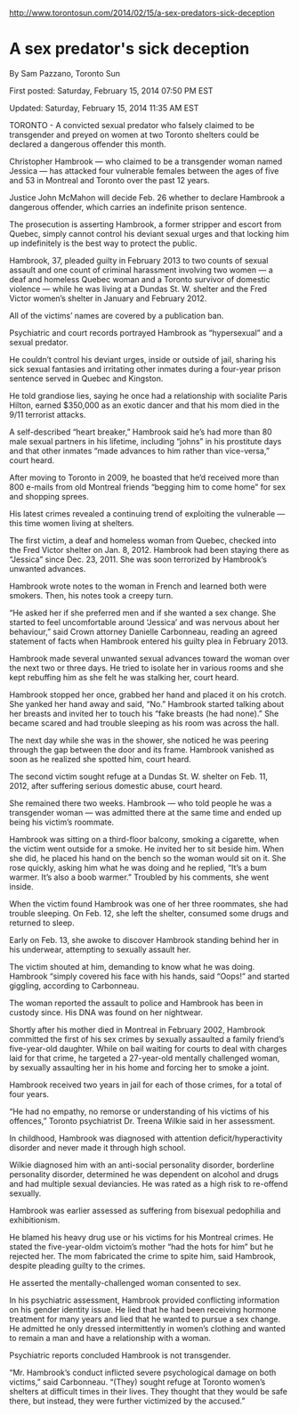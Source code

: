 http://www.torontosun.com/2014/02/15/a-sex-predators-sick-deception

# A sex predator's sick deception

By Sam Pazzano, Toronto Sun

First posted: Saturday, February 15, 2014 07:50 PM EST

Updated: Saturday, February 15, 2014 11:35 AM EST

TORONTO - A convicted sexual predator who falsely claimed to be
transgender and preyed on women at two Toronto shelters could be
declared a dangerous offender this month.

Christopher Hambrook — who claimed to be a transgender woman named
Jessica — has attacked four vulnerable females between the ages of
five and 53 in Montreal and Toronto over the past 12 years.

Justice John McMahon will decide Feb. 26 whether to declare Hambrook a
dangerous offender, which carries an indefinite prison sentence.

The prosecution is asserting Hambrook, a former stripper and escort
from Quebec, simply cannot control his deviant sexual urges and that
locking him up indefinitely is the best way to protect the public.

Hambrook, 37, pleaded guilty in February 2013 to two counts of sexual
assault and one count of criminal harassment involving two women — a
deaf and homeless Quebec woman and a Toronto survivor of domestic
violence — while he was living at a Dundas St. W. shelter and the Fred
Victor women’s shelter in January and February 2012.

All of the victims’ names are covered by a publication ban.

Psychiatric and court records portrayed Hambrook as “hypersexual” and
a sexual predator.

He couldn’t control his deviant urges, inside or outside of jail,
sharing his sick sexual fantasies and irritating other inmates during
a four-year prison sentence served in Quebec and Kingston.

He told grandiose lies, saying he once had a relationship with
socialite Paris Hilton, earned $350,000 as an exotic dancer and that
his mom died in the 9/11 terrorist attacks.

A self-described “heart breaker,” Hambrook said he’s had more than 80
male sexual partners in his lifetime, including “johns” in his
prostitute days and that other inmates “made advances to him rather
than vice-versa,” court heard.

After moving to Toronto in 2009, he boasted that he’d received more
than 800 e-mails from old Montreal friends “begging him to come home”
for sex and shopping sprees.

His latest crimes revealed a continuing trend of exploiting the
vulnerable — this time women living at shelters.

The first victim, a deaf and homeless woman from Quebec, checked into
the Fred Victor shelter on Jan. 8, 2012. Hambrook had been staying
there as “Jessica” since Dec. 23, 2011. She was soon terrorized by
Hambrook’s unwanted advances.

Hambrook wrote notes to the woman in French and learned both were
smokers. Then, his notes took a creepy turn.

“He asked her if she preferred men and if she wanted a sex change. She
started to feel uncomfortable around ‘Jessica’ and was nervous about
her behaviour,” said Crown attorney Danielle Carbonneau, reading an
agreed statement of facts when Hambrook entered his guilty plea in
February 2013.

Hambrook made several unwanted sexual advances toward the woman over
the next two or three days. He tried to isolate her in various rooms
and she kept rebuffing him as she felt he was stalking her, court
heard.

Hambrook stopped her once, grabbed her hand and placed it on his
crotch. She yanked her hand away and said, “No.” Hambrook started
talking about her breasts and invited her to touch his “fake breasts
(he had none).” She became scared and had trouble sleeping as his room
was across the hall.

The next day while she was in the shower, she noticed he was peering
through the gap between the door and its frame. Hambrook vanished as
soon as he realized she spotted him, court heard.

The second victim sought refuge at a Dundas St. W. shelter on Feb. 11,
2012, after suffering serious domestic abuse, court heard.

She remained there two weeks. Hambrook — who told people he was a
transgender woman — was admitted there at the same time and ended up
being his victim’s roommate.

Hambrook was sitting on a third-floor balcony, smoking a cigarette,
when the victim went outside for a smoke. He invited her to sit beside
him. When she did, he placed his hand on the bench so the woman would
sit on it. She rose quickly, asking him what he was doing and he
replied, “It’s a bum warmer. It’s also a boob warmer.” Troubled by his
comments, she went inside.

When the victim found Hambrook was one of her three roommates, she had
trouble sleeping. On Feb. 12, she left the shelter, consumed some
drugs and returned to sleep.

Early on Feb. 13, she awoke to discover Hambrook standing behind her
in his underwear, attempting to sexually assault her.

The victim shouted at him, demanding to know what he was
doing. Hambrook “simply covered his face with his hands, said “Oops!”
and started giggling, according to Carbonneau.

The woman reported the assault to police and Hambrook has been in
custody since. His DNA was found on her nightwear.

Shortly after his mother died in Montreal in February 2002, Hambrook
committed the first of his sex crimes by sexually assaulted a family
friend’s five-year-old daughter. While on bail waiting for courts to
deal with charges laid for that crime, he targeted a 27-year-old
mentally challenged woman, by sexually assaulting her in his home and
forcing her to smoke a joint.

Hambrook received two years in jail for each of those crimes, for a
total of four years.

“He had no empathy, no remorse or understanding of his victims of his
offences,” Toronto psychiatrist Dr. Treena Wilkie said in her
assessment.

In childhood, Hambrook was diagnosed with attention
deficit/hyperactivity disorder and never made it through high school.

Wilkie diagnosed him with an anti-social personality disorder,
borderline personality disorder, determined he was dependent on
alcohol and drugs and had multiple sexual deviancies. He was rated as
a high risk to re-offend sexually.

Hambrook was earlier assessed as suffering from bisexual pedophilia
and exhibitionism.

He blamed his heavy drug use or his victims for his Montreal
crimes. He stated the five-year-oldm victoim’s mother “had the hots
for him” but he rejected her. The mom fabricated the crime to spite
him, said Hambrook, despite pleading guilty to the crimes.

He asserted the mentally-challenged woman consented to sex.

In his psychiatric assessment, Hambrook provided conflicting
information on his gender identity issue. He lied that he had been
receiving hormone treatment for many years and lied that he wanted to
pursue a sex change. He admitted he only dressed intermittently in
women’s clothing and wanted to remain a man and have a relationship
with a woman.

Psychiatric reports concluded Hambrook is not transgender.

“Mr. Hambrook’s conduct inflicted severe psychological damage on both
victims,” said Carbonneau. “(They) sought refuge at Toronto women’s
shelters at difficult times in their lives. They thought that they
would be safe there, but instead, they were further victimized by the
accused.”
